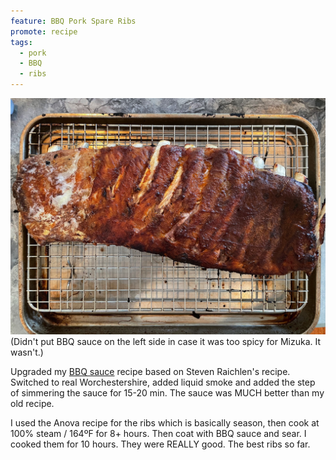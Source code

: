 ```yaml
---
feature: BBQ Pork Spare Ribs
promote: recipe
tags:
  - pork
  - BBQ
  - ribs
---
```

![ribs](/images/recipes/bbq-spare-ribs-2.jpg)
(Didn't put BBQ sauce on the left side in case it was too spicy for Mizuka. It wasn't.)

Upgraded my [BBQ sauce](/recipes/bbq-sauce) recipe based on Steven Raichlen's recipe. Switched to real Worchestershire, added liquid smoke and added the step of simmering the sauce for 15-20 min. The sauce was MUCH better than my old recipe.

I used the Anova recipe for the ribs which is basically season, then cook at 100% steam / 164ºF for 8+ hours. Then coat with BBQ sauce and sear. I cooked them for 10 hours. They were REALLY good. The best ribs so far.